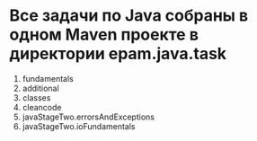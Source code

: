 # Все задачи по Java собраны в одном Maven проекте в директории epam.java.task
1. fundamentals
2. additional
3. classes
4. cleancode
5. javaStageTwo.errorsAndExceptions
6. javaStageTwo.ioFundamentals




